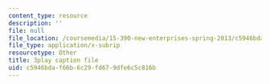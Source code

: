 ```yaml
---
content_type: resource
description: ''
file: null
file_location: /coursemedia/15-390-new-enterprises-spring-2013/c5946bdaf66b6c29fd679dfe6c5c816b_1mw_Uo5ba58.srt
file_type: application/x-subrip
resourcetype: Other
title: 3play caption file
uid: c5946bda-f66b-6c29-fd67-9dfe6c5c816b
---
```

